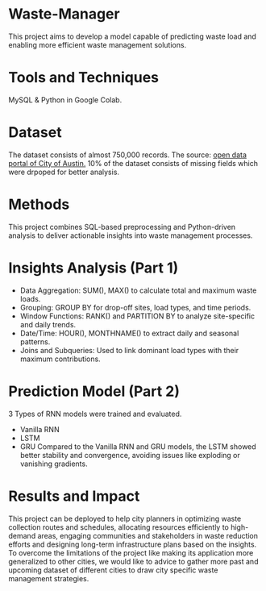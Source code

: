 # Waste-Manager
This project aims to develop a model capable of predicting waste load and enabling more efficient waste management solutions.
# Tools and Techniques
MySQL & Python in Google Colab.
# Dataset
The dataset consists of almost 750,000 records. The source: [open data portal of City of Austin.](https://data.austintexas.gov/Utilities-and-City-Services/Waste-Collection-Diversion-Report-daily-/mbnu-4wq9/about_data)
10% of the dataset consists of missing fields which were drpoped for better analysis.
# Methods
This project combines SQL-based preprocessing and Python-driven analysis to deliver actionable insights into waste management processes.
# Insights Analysis (Part 1) 
- Data Aggregation: SUM(), MAX() to calculate total and maximum waste loads.
- Grouping: GROUP BY for drop-off sites, load types, and time periods.
- Window Functions: RANK() and PARTITION BY to analyze site-specific and daily trends.
- Date/Time: HOUR(), MONTHNAME() to extract daily and seasonal patterns.
- Joins and Subqueries: Used to link dominant load types with their maximum contributions.
# Prediction Model (Part 2) 
3 Types of RNN models were trained and evaluated.
- Vanilla RNN
- LSTM
- GRU
Compared to the Vanilla RNN and GRU models, the LSTM showed better stability and convergence, avoiding issues like exploding or vanishing gradients.
# Results and Impact
This project can be deployed to help city planners in optimizing waste collection routes and schedules, allocating resources efficiently to high-demand areas, engaging communities and stakeholders in waste reduction efforts and designing long-term infrastructure plans based on the insights. To overcome the limitations of the project like making its application more generalized to other cities, we would like to advice to gather more past and upcoming dataset of different cities to draw city specific waste management strategies.
